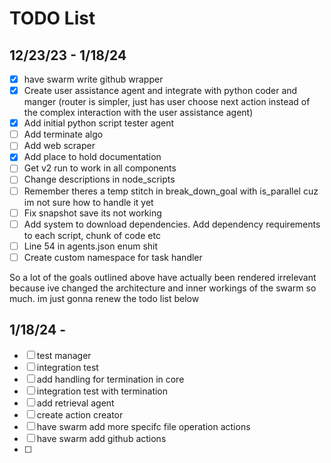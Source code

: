 # TODO List

## 12/23/23 - 1/18/24
- [x] have swarm write github wrapper
- [x] Create user assistance agent and integrate with python coder and manger (router is simpler, just has user choose next action instead of the complex interaction with the user assistance agent)
- [x] Add initial python script tester agent
- [ ] Add terminate algo
- [ ] Add web scraper
- [x] Add place to hold documentation
- [ ] Get v2 run to work in all components
- [ ] Change descriptions in node_scripts
- [ ] Remember theres a temp stitch in break_down_goal with is_parallel cuz im not sure how to handle it yet
- [ ] Fix snapshot save its not working
- [ ] Add system to download dependencies. Add dependency requirements to each script, chunk of code etc
- [ ] Line 54 in agents.json enum shit
- [ ] Create custom namespace for task handler

So a lot of the goals outlined above have actually been rendered irrelevant because ive changed the architecture and inner workings of the swarm so much. im just gonna renew the todo list below

## 1/18/24 - 
- [ ] test manager
- [ ] integration test
- [ ] add handling for termination in core
- [ ] integration test with termination
- [ ] add retrieval agent
- [ ] create action creator
- [ ] have swarm add more specifc file operation actions
- [ ] have swarm add github actions
- [ ]
